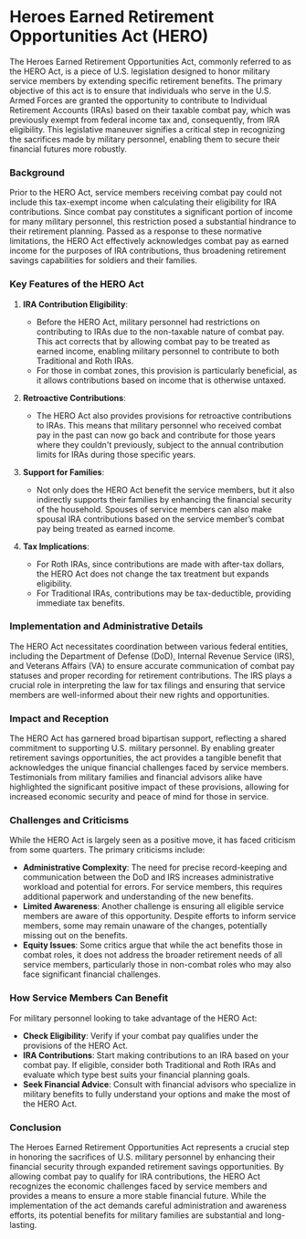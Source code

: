 # Heroes Earned Retirement Opportunities Act (HERO)

The Heroes Earned Retirement Opportunities Act, commonly referred to as the HERO Act, is a piece of U.S. legislation designed to honor military service members by extending specific retirement benefits. The primary objective of this act is to ensure that individuals who serve in the U.S. Armed Forces are granted the opportunity to contribute to Individual Retirement Accounts (IRAs) based on their taxable combat pay, which was previously exempt from federal income tax and, consequently, from IRA eligibility. This legislative maneuver signifies a critical step in recognizing the sacrifices made by military personnel, enabling them to secure their financial futures more robustly.

### Background

Prior to the HERO Act, service members receiving combat pay could not include this tax-exempt income when calculating their eligibility for IRA contributions. Since combat pay constitutes a significant portion of income for many military personnel, this restriction posed a substantial hindrance to their retirement planning. Passed as a response to these normative limitations, the HERO Act effectively acknowledges combat pay as earned income for the purposes of IRA contributions, thus broadening retirement savings capabilities for soldiers and their families.

### Key Features of the HERO Act

1. **IRA Contribution Eligibility**: 
   - Before the HERO Act, military personnel had restrictions on contributing to IRAs due to the non-taxable nature of combat pay. This act corrects that by allowing combat pay to be treated as earned income, enabling military personnel to contribute to both Traditional and Roth IRAs. 
   - For those in combat zones, this provision is particularly beneficial, as it allows contributions based on income that is otherwise untaxed.

2. **Retroactive Contributions**:
   - The HERO Act also provides provisions for retroactive contributions to IRAs. This means that military personnel who received combat pay in the past can now go back and contribute for those years where they couldn't previously, subject to the annual contribution limits for IRAs during those specific years.

3. **Support for Families**:
   - Not only does the HERO Act benefit the service members, but it also indirectly supports their families by enhancing the financial security of the household. Spouses of service members can also make spousal IRA contributions based on the service member’s combat pay being treated as earned income.

4. **Tax Implications**:
   - For Roth IRAs, since contributions are made with after-tax dollars, the HERO Act does not change the tax treatment but expands eligibility.
   - For Traditional IRAs, contributions may be tax-deductible, providing immediate tax benefits.

### Implementation and Administrative Details

The HERO Act necessitates coordination between various federal entities, including the Department of Defense (DoD), Internal Revenue Service (IRS), and Veterans Affairs (VA) to ensure accurate communication of combat pay statuses and proper recording for retirement contributions. The IRS plays a crucial role in interpreting the law for tax filings and ensuring that service members are well-informed about their new rights and opportunities.

### Impact and Reception

The HERO Act has garnered broad bipartisan support, reflecting a shared commitment to supporting U.S. military personnel. By enabling greater retirement savings opportunities, the act provides a tangible benefit that acknowledges the unique financial challenges faced by service members. Testimonials from military families and financial advisors alike have highlighted the significant positive impact of these provisions, allowing for increased economic security and peace of mind for those in service.

### Challenges and Criticisms

While the HERO Act is largely seen as a positive move, it has faced criticism from some quarters. The primary criticisms include:

- **Administrative Complexity**: The need for precise record-keeping and communication between the DoD and IRS increases administrative workload and potential for errors. For service members, this requires additional paperwork and understanding of the new benefits.
- **Limited Awareness**: Another challenge is ensuring all eligible service members are aware of this opportunity. Despite efforts to inform service members, some may remain unaware of the changes, potentially missing out on the benefits.
- **Equity Issues**: Some critics argue that while the act benefits those in combat roles, it does not address the broader retirement needs of all service members, particularly those in non-combat roles who may also face significant financial challenges.

### How Service Members Can Benefit

For military personnel looking to take advantage of the HERO Act:

- **Check Eligibility**: Verify if your combat pay qualifies under the provisions of the HERO Act.
- **IRA Contributions**: Start making contributions to an IRA based on your combat pay. If eligible, consider both Traditional and Roth IRAs and evaluate which type best suits your financial planning goals.
- **Seek Financial Advice**: Consult with financial advisors who specialize in military benefits to fully understand your options and make the most of the HERO Act.

### Conclusion

The Heroes Earned Retirement Opportunities Act represents a crucial step in honoring the sacrifices of U.S. military personnel by enhancing their financial security through expanded retirement savings opportunities. By allowing combat pay to qualify for IRA contributions, the HERO Act recognizes the economic challenges faced by service members and provides a means to ensure a more stable financial future. While the implementation of the act demands careful administration and awareness efforts, its potential benefits for military families are substantial and long-lasting.